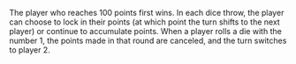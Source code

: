 The player who reaches 100 points first wins.
In each dice throw, the player can choose to lock in their points (at which point the turn shifts to the next player) or continue to accumulate points. 
When a player rolls a die with the number 1, the points made in that round are canceled, and the turn switches to player 2.
